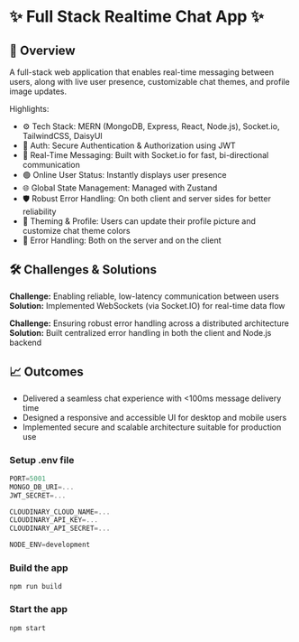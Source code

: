 # ✨ Full Stack Realtime Chat App ✨

## 🧩 Overview  
A full-stack web application that enables real-time messaging between users, along with live user presence, customizable chat themes, and profile image updates.

Highlights:

- ⚙️ Tech Stack: MERN (MongoDB, Express, React, Node.js), Socket.io, TailwindCSS, DaisyUI
- 🔐 Auth: Secure Authentication & Authorization using JWT
- 💬 Real-Time Messaging: Built with Socket.io for fast, bi-directional communication
- 🟢 Online User Status: Instantly displays user presence
- 🌐 Global State Management: Managed with Zustand
- 🛡️ Robust Error Handling: On both client and server sides for better reliability
- 🎨 Theming & Profile: Users can update their profile picture and customize chat theme colors
- 🐞 Error Handling: Both on the server and on the client

## 🛠️ Challenges & Solutions  
**Challenge:** Enabling reliable, low-latency communication between users  
**Solution:** Implemented WebSockets (via Socket.IO) for real-time data flow  

**Challenge:** Ensuring robust error handling across a distributed architecture  
**Solution:** Built centralized error handling in both the client and Node.js backend 

## 📈 Outcomes
- Delivered a seamless chat experience with <100ms message delivery time  
- Designed a responsive and accessible UI for desktop and mobile users  
- Implemented secure and scalable architecture suitable for production use

### Setup .env file

```js
PORT=5001
MONGO_DB_URI=...
JWT_SECRET=...

CLOUDINARY_CLOUD_NAME=...
CLOUDINARY_API_KEY=...
CLOUDINARY_API_SECRET=...

NODE_ENV=development
```

### Build the app

```shell
npm run build
```

### Start the app

```shell
npm start
```
